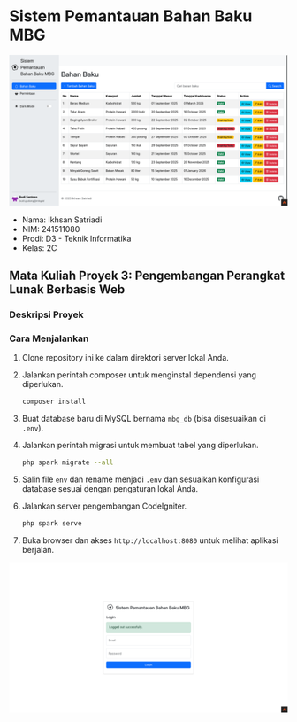 # Sistem Pemantauan Bahan Baku MBG

![bahanbaku](./image/bahanbaku.png)

- Nama: Ikhsan Satriadi
- NIM: 241511080
- Prodi: D3 - Teknik Informatika
- Kelas: 2C

## Mata Kuliah Proyek 3: Pengembangan Perangkat Lunak Berbasis Web

### Deskripsi Proyek

### Cara Menjalankan

1. Clone repository ini ke dalam direktori server lokal Anda.

2. Jalankan perintah composer untuk menginstal dependensi yang diperlukan.

   ```bash
   composer install
   ```

3. Buat database baru di MySQL bernama `mbg_db` (bisa disesuaikan di `.env`).
4. Jalankan perintah migrasi untuk membuat tabel yang diperlukan.

   ```bash
   php spark migrate --all
   ```

5. Salin file `env` dan rename menjadi `.env` dan sesuaikan konfigurasi database sesuai dengan pengaturan lokal Anda.
6. Jalankan server pengembangan CodeIgniter.

   ```bash
   php spark serve
   ```

7. Buka browser dan akses `http://localhost:8080` untuk melihat aplikasi berjalan.

![login](./image/login.png)
